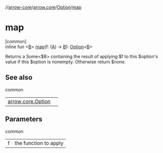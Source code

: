 //[arrow-core](../../../index.md)/[arrow.core](../index.md)/[Option](index.md)/[map](map.md)

# map

[common]\
inline fun &lt;[B](map.md)&gt; [map](map.md)(f: ([A](index.md)) -&gt; [B](map.md)): [Option](index.md)&lt;[B](map.md)&gt;

Returns a Some<$B> containing the result of applying $f to this $option's value if this $option is nonempty. Otherwise return $none.

## See also

common

| | |
|---|---|
| [arrow.core.Option](flat-map.md) |  |

## Parameters

common

| | |
|---|---|
| f | the function to apply |
